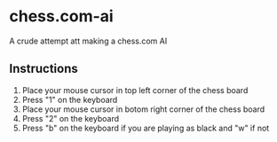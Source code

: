 # chess.com-ai
A crude attempt att making a chess.com AI
## Instructions

1. Place your mouse cursor in top left corner of the chess board
2. Press "1" on the keyboard
3. Place your mouse cursor in botom right corner of the chess board
4. Press "2" on the keyboard
5. Press "b" on the keyboard if you are playing as black and "w" if not
